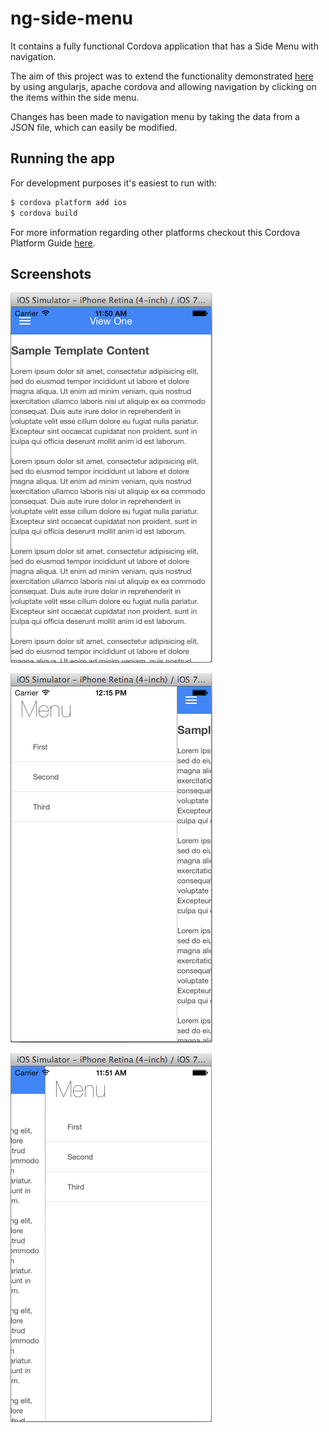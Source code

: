 ng-side-menu
============

It contains a fully functional Cordova application that has a Side Menu with navigation.

The aim of this project was to extend the functionality demonstrated [here](https://github.com/jakiestfu/Snap.js/) by using angularjs, apache cordova and allowing navigation by clicking on the items within the side menu.

Changes has been made to navigation menu by taking the data from a JSON file, which can easily be modified.

## Running the app
For development purposes it's easiest to run with:

```bash
$ cordova platform add ios
$ cordova build
```

For more information regarding other platforms checkout this Cordova Platform Guide [here](http://cordova.apache.org/docs/en/3.5.0/guide_platforms_index.md.html#Platform%20Guides).

## Screenshots
![Page 1](www/img/preview1.png)

![Side Menu](www/img/preview2.png) 

![Page 2](www/img/preview3.png)
